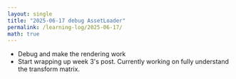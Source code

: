 ```yaml
---
layout: single
title: "2025-06-17 debug AssetLoader"
permalink: /learning-log/2025-06-17/
math: true
---
```


* Debug and make the rendering work
* Start wrapping up week 3's post. Currently working on fully understand the transform matrix.